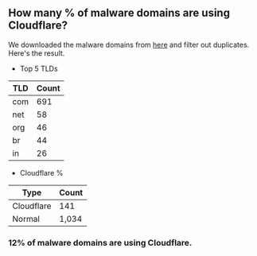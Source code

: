 ## How many % of malware domains are using Cloudflare?


We downloaded the malware domains from [here](https://urlhaus.abuse.ch) and filter out duplicates.
Here's the result.


[//]: # (start replacement)


- Top 5 TLDs

| TLD | Count |
| --- | --- |
| com | 691 |
| net | 58 |
| org | 46 |
| br | 44 |
| in | 26 |


- Cloudflare %

| Type | Count |
| --- | --- |
| Cloudflare | 141 |
| Normal | 1,034 |


### 12% of malware domains are using Cloudflare.